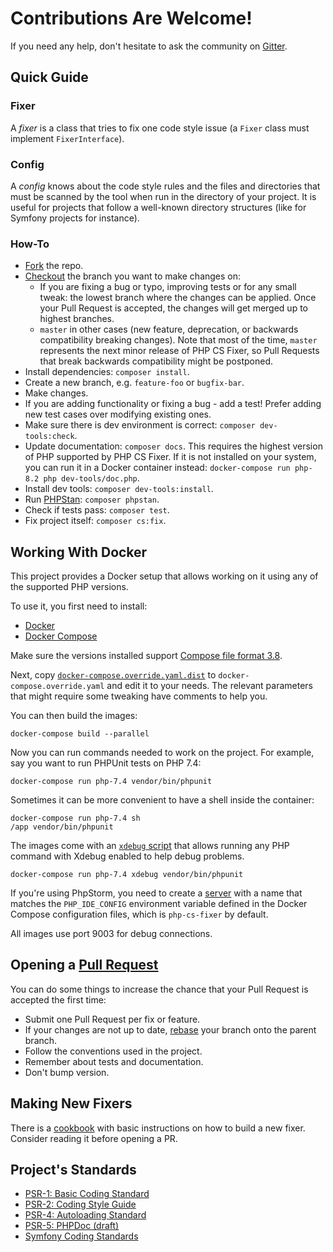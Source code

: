 # Contributions Are Welcome!

If you need any help, don't hesitate to ask the community on [Gitter](https://gitter.im/PHP-CS-Fixer/Lobby).

## Quick Guide

### Fixer

A *fixer* is a class that tries to fix one code style issue (a ``Fixer`` class
must implement ``FixerInterface``).

### Config

A *config* knows about the code style rules and the files and directories that
must be scanned by the tool when run in the directory of your project. It is
useful for projects that follow a well-known directory structures (like for
Symfony projects for instance).

### How-To

* [Fork](https://help.github.com/articles/fork-a-repo/) the repo.
* [Checkout](https://git-scm.com/docs/git-checkout) the branch you want to make changes on:
  * If you are fixing a bug or typo, improving tests or for any small tweak: the lowest branch where the changes can be applied. Once your Pull Request is accepted, the changes will get merged up to highest branches.
  * `master` in other cases (new feature, deprecation, or backwards compatibility breaking changes). Note that most of the time, `master` represents the next minor release of PHP CS Fixer, so Pull Requests that break backwards compatibility might be postponed.
* Install dependencies: `composer install`.
* Create a new branch, e.g. `feature-foo` or `bugfix-bar`.
* Make changes.
* If you are adding functionality or fixing a bug - add a test! Prefer adding new test cases over modifying existing ones.
* Make sure there is dev environment is correct: `composer dev-tools:check`.
* Update documentation: `composer docs`. This requires the highest version of PHP supported by PHP CS Fixer. If it is not installed on your system, you can run it in a Docker container instead: `docker-compose run php-8.2 php dev-tools/doc.php`.
* Install dev tools: `composer dev-tools:install`.
* Run [PHPStan](https://phpstan.org/user-guide/getting-started): `composer phpstan`.
* Check if tests pass: `composer test`.
* Fix project itself: `composer cs:fix`.

## Working With Docker

This project provides a Docker setup that allows working on it using any of the supported PHP versions.

To use it, you first need to install:

 * [Docker](https://docs.docker.com/get-docker/)
 * [Docker Compose](https://docs.docker.com/compose/install/)

Make sure the versions installed support [Compose file format 3.8](https://docs.docker.com/compose/compose-file/).

Next, copy [`docker-compose.override.yaml.dist`](./docker-compose.override.yaml.dist) to `docker-compose.override.yaml`
and edit it to your needs. The relevant parameters that might require some tweaking have comments to help you.

You can then build the images:

```console
docker-compose build --parallel
```

Now you can run commands needed to work on the project. For example, say you want to run PHPUnit tests on PHP 7.4:

```console
docker-compose run php-7.4 vendor/bin/phpunit
```

Sometimes it can be more convenient to have a shell inside the container:

```console
docker-compose run php-7.4 sh
/app vendor/bin/phpunit
```

The images come with an [`xdebug` script](github.com/julienfalque/xdebug/) that allows running any PHP command with
Xdebug enabled to help debug problems.

```console
docker-compose run php-7.4 xdebug vendor/bin/phpunit
```

If you're using PhpStorm, you need to create a [server](https://www.jetbrains.com/help/phpstorm/servers.html) with a
name that matches the `PHP_IDE_CONFIG` environment variable defined in the Docker Compose configuration files, which is
`php-cs-fixer` by default.

All images use port 9003 for debug connections.

## Opening a [Pull Request](https://help.github.com/articles/about-pull-requests/)

You can do some things to increase the chance that your Pull Request is accepted the first time:

* Submit one Pull Request per fix or feature.
* If your changes are not up to date, [rebase](https://git-scm.com/docs/git-rebase) your branch onto the parent branch.
* Follow the conventions used in the project.
* Remember about tests and documentation.
* Don't bump version.

## Making New Fixers

There is a [cookbook](doc/cookbook_fixers.rst) with basic instructions on how to build a new fixer. Consider reading it
before opening a PR.

## Project's Standards

* [PSR-1: Basic Coding Standard](https://github.com/php-fig/fig-standards/blob/master/accepted/PSR-1-basic-coding-standard.md)
* [PSR-2: Coding Style Guide](https://github.com/php-fig/fig-standards/blob/master/accepted/PSR-2-coding-style-guide.md)
* [PSR-4: Autoloading Standard](https://github.com/php-fig/fig-standards/blob/master/accepted/PSR-4-autoloader.md)
* [PSR-5: PHPDoc (draft)](https://github.com/phpDocumentor/fig-standards/blob/master/proposed/phpdoc.md)
* [Symfony Coding Standards](https://symfony.com/doc/current/contributing/code/standards.html)

